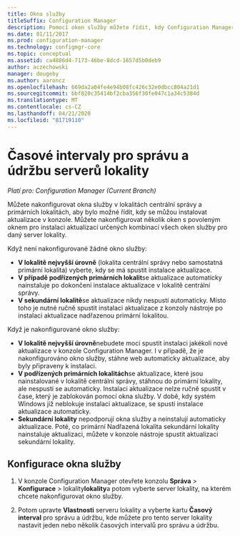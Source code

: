 ```yaml
---
title: Okna služby
titleSuffix: Configuration Manager
description: Pomocí oken služby můžete řídit, kdy Configuration Manager lokality instalují aktualizace.
ms.date: 01/11/2017
ms.prod: configuration-manager
ms.technology: configmgr-core
ms.topic: conceptual
ms.assetid: ca4886d4-7173-46be-8dcd-1657d5b0deb9
author: aczechowski
manager: dougeby
ms.author: aaroncz
ms.openlocfilehash: 669da2a04fe4e94b08fc426c32e0dbcc804a21d1
ms.sourcegitcommit: bbf820c35414bf2cba356f30fe047c1a34c5384d
ms.translationtype: MT
ms.contentlocale: cs-CZ
ms.lasthandoff: 04/21/2020
ms.locfileid: "81719110"
---
```

#  <a name="service-windows-for-site-servers"></a>Časové intervaly pro správu a údržbu serverů lokality

*Platí pro: Configuration Manager (Current Branch)*

Můžete nakonfigurovat okna služby v lokalitách centrální správy a primárních lokalitách, aby bylo možné řídit, kdy se můžou instalovat aktualizace v konzole.  Můžete nakonfigurovat několik oken s povoleným oknem pro instalaci aktualizací určených kombinací všech oken služby pro daný server lokality.

Když není nakonfigurované žádné okno služby:
- **V lokalitě nejvyšší úrovně** (lokalita centrální správy nebo samostatná primární lokalita) vyberte, kdy se má spustit instalace aktualizace.
- **V případě podřízených primárních lokalit**se aktualizace automaticky nainstaluje po dokončení instalace aktualizace v lokalitě centrální správy.
- **V sekundární lokalitě**se aktualizace nikdy nespustí automaticky. Místo toho je nutné ručně spustit instalaci aktualizace z konzoly nástroje po instalaci aktualizace nadřazenou primární lokalitou.

Když je nakonfigurované okno služby:
- **V lokalitě nejvyšší úrovně**nebudete moci spustit instalaci jakékoli nové aktualizace v konzole Configuration Manager. I v případě, že je nakonfigurováno okno služby, stáhne web automaticky aktualizace, aby byly připraveny k instalaci.  
- **V podřízených primárních lokalitách**se aktualizace, které jsou nainstalované v lokalitě centrální správy, stáhnou do primární lokality, ale nespustí se automaticky. Instalaci aktualizace nelze ručně spustit v čase, který je zablokován pomocí okna služby. V době, kdy systém Windows již neblokuje instalaci aktualizace, se spustí instalace aktualizace automaticky.
- **Sekundární lokality** nepodporují okna služby a neinstalují automaticky aktualizace. Poté, co primární Nadřazená lokalita sekundární lokality nainstaluje aktualizaci, můžete v konzole nástroje spustit aktualizaci sekundární lokality.

## <a name="to-configure-a-service-window"></a>Konfigurace okna služby

1.  V konzole Configuration Manager otevřete konzolu **Správa** > **Konfigurace** > lokality**lokality**a potom vyberte server lokality, na kterém chcete nakonfigurovat okno služby.  

2.  Potom upravte **Vlastnosti** serveru lokality a vyberte kartu **Časový interval** pro správu a údržbu, kde můžete pro tento server lokality nastavit jeden nebo několik časových intervalů pro správu a údržbu.  

